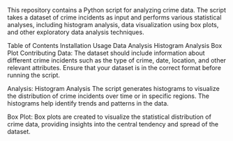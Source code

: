 This repository contains a Python script for analyzing crime data. The script takes a dataset of crime incidents as input and performs various statistical analyses, including histogram analysis, data visualization using box plots, and other exploratory data analysis techniques.

Table of Contents
Installation
Usage
Data
Analysis
Histogram Analysis
Box Plot
Contributing
Data:
The dataset should include information about different crime incidents such as the type of crime, date, location, and other relevant attributes. Ensure that your dataset is in the correct format before running the script.

Analysis:
Histogram Analysis
The script generates histograms to visualize the distribution of crime incidents over time or in specific regions. The histograms help identify trends and patterns in the data.

Box Plot:
Box plots are created to visualize the statistical distribution of crime data, providing insights into the central tendency and spread of the dataset.

